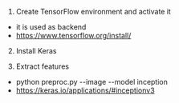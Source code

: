 1. Create TensorFlow environment and activate it
  - it is used as backend
  - https://www.tensorflow.org/install/
  
2. Install Keras

3. Extract features
  - python preproc.py --image <pathToImage> --model inception
  - https://keras.io/applications/#inceptionv3
